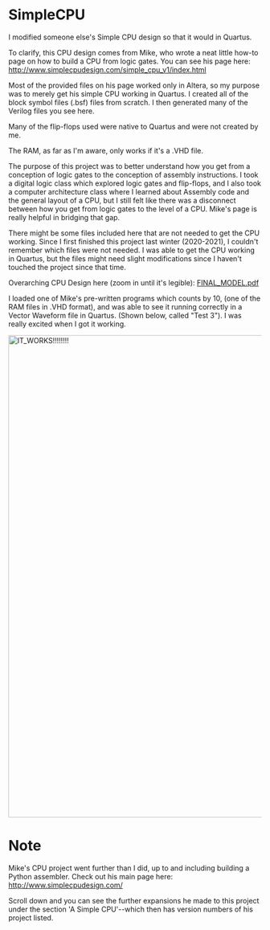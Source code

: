 # SimpleCPU
I modified someone else's Simple CPU design so that it would in Quartus. 

To clarify, this CPU design comes from Mike, who wrote a neat little how-to page on
how to build a CPU from logic gates. 
You can see his page here:
http://www.simplecpudesign.com/simple_cpu_v1/index.html

Most of the provided files on his page worked only in Altera, so my purpose was to merely get his simple CPU
working in Quartus. I created all of the block symbol files (.bsf) files from scratch. I then
generated many of the Verilog files you see here. 

Many of the flip-flops used were native to Quartus and were not created by me. 

The RAM, as far as I'm aware, only works if it's a .VHD file.

The purpose of this project was to better understand how you get from a conception of logic gates
to the conception of assembly instructions. I took a digital logic class which explored logic
gates and flip-flops, and I also took a computer architecture class where I learned about Assembly code 
and the general layout of a CPU, but I still felt like there was a disconnect between how you get from logic gates
to the level of a CPU. Mike's page is really helpful in bridging that gap. 

There might be some files included here that are not needed to get the CPU working. 
Since I first finished this project last winter (2020-2021), I couldn't remember
which files were not needed. I was able to get the CPU working in Quartus, but
the files might need slight modifications since I haven't touched the project 
since that time. 

Overarching CPU Design here (zoom in until it's legible):
[FINAL_MODEL.pdf](https://github.com/NathanJepson/SimpleCPU/files/8645912/FINAL_MODEL.pdf)

I loaded one of Mike's pre-written programs which counts by 10, (one of the RAM files in .VHD format), and was able to see it running correctly in a Vector Waveform file in Quartus. (Shown below, called "Test 3"). I was really excited when I got it working. 

<img width="960" alt="IT_WORKS!!!!!!!!" src="https://user-images.githubusercontent.com/61210670/167271671-49dd13ae-b95f-496e-91af-5c618fb5e14f.PNG">


# Note
Mike's CPU project went further than I did, up to and including building a Python assembler. Check out his main page here:
http://www.simplecpudesign.com/

Scroll down and you can see the further expansions he made to this project under the section
'A Simple CPU'--which then has version numbers of his project listed. 
